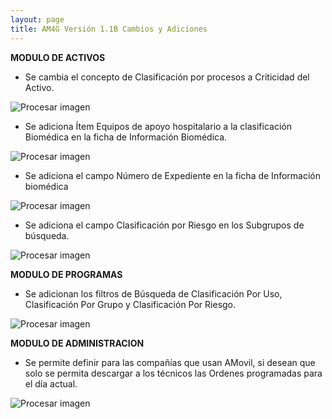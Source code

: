 ```yaml
---
layout: page
title: AM4G Versión 1.1B Cambios y Adiciones
---
```

**MODULO DE ACTIVOS**

- Se cambia el concepto de Clasificación por procesos a Criticidad del Activo. 

![Procesar imagen](../../assets/images/Version1.1B/Imagen1.png)


- Se adiciona Ítem Equipos de apoyo hospitalario a la clasificación Biomédica en la ficha de Información Biomédica.

![Procesar imagen](../../assets/images/Version1.1B/Imagen2.png)


- Se adiciona el campo Número de Expediente en la ficha de Información biomédica

![Procesar imagen](../../assets/images/Version1.1B/Imagen3.png)


- Se adiciona el campo Clasificación por Riesgo en los Subgrupos de búsqueda.

![Procesar imagen](../../assets/images/Version1.1B/Imagen4.png)


**MODULO DE PROGRAMAS**

- Se adicionan los filtros de Búsqueda de Clasificación Por Uso, Clasificación Por Grupo y Clasificación Por Riesgo.

![Procesar imagen](../../assets/images/Version1.1B/Imagen5.png)


**MODULO DE ADMINISTRACION**

- Se permite definir para las compañías que usan AMovil, si desean que solo se permita descargar a los técnicos las Ordenes programadas para el día actual.

![Procesar imagen](../../assets/images/Version1.1B/Imagen6.png)
